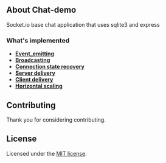 

## About Chat-demo

Socket.io base chat application that uses sqlite3 and express

### What's implemented

- **[Event_emitting]()**
- **[Broadcasting]()**
- **[Connection state recovery]()**
- **[Server delivery]()**
- **[Client delivery]()**
- **[Horizontal scaling]()**

## Contributing

Thank you for considering contributing.

## License

Licensed under the [MIT license](https://opensource.org/licenses/MIT).